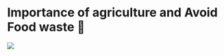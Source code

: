 # Importance of agriculture and Avoid Food waste 🌿

![](https://s4.gifyu.com/images/Agriculture.gif)
